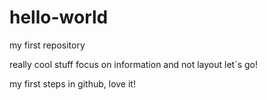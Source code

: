 # hello-world
my first repository

really cool stuff
focus on information and not layout
let´s go!

my first steps in github, love it!
